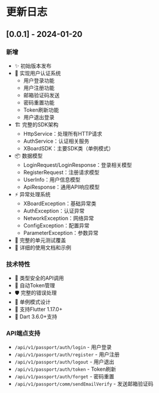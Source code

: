# 更新日志

## [0.0.1] - 2024-01-20

### 新增
- ✨ 初始版本发布
- 🔐 实现用户认证系统
  - 用户登录功能
  - 用户注册功能
  - 邮箱验证码发送
  - 密码重置功能
  - Token刷新功能
  - 用户退出登录
- 🏗️ 完整的SDK架构
  - HttpService：处理所有HTTP请求
  - AuthService：认证相关服务
  - XBoardSDK：主要SDK类（单例模式）
- 📦 数据模型
  - LoginRequest/LoginResponse：登录相关模型
  - RegisterRequest：注册请求模型
  - UserInfo：用户信息模型
  - ApiResponse：通用API响应模型
- ⚡ 异常处理系统
  - XBoardException：基础异常类
  - AuthException：认证异常
  - NetworkException：网络异常
  - ConfigException：配置异常
  - ParameterException：参数异常
- 🧪 完整的单元测试覆盖
- 📖 详细的使用文档和示例

### 技术特性
- 🎯 类型安全的API调用
- 🔄 自动Token管理
- 🛡️ 完整的错误处理
- 📱 单例模式设计
- 🚀 支持Flutter 1.17.0+
- 💎 Dart 3.6.0+支持

### API端点支持
- `/api/v1/passport/auth/login` - 用户登录
- `/api/v1/passport/auth/register` - 用户注册
- `/api/v1/passport/auth/logout` - 用户退出
- `/api/v1/passport/auth/token` - Token刷新
- `/api/v1/passport/auth/forget` - 密码重置
- `/api/v1/passport/comm/sendEmailVerify` - 发送邮箱验证码

